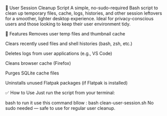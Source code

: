 🧹 User Session Cleanup Script
A simple, no-sudo-required Bash script to clean up temporary files, cache, logs, histories, and other session leftovers for a smoother, lighter desktop experience. Ideal for privacy-conscious users and those looking to keep their user environment tidy.

🔧 Features
Removes user temp files and thumbnail cache

Clears recently used files and shell histories (bash, zsh, etc.)

Deletes logs from user applications (e.g., VS Code)

Cleans browser cache (Firefox)

Purges SQLite cache files

Uninstalls unused Flatpak packages (if Flatpak is installed)

✅ How to Use
Just run the script from your terminal:

bash
to run it use this command bllow : 
bash clean-user-session.sh
No sudo needed — safe to use for regular user cleanup.

